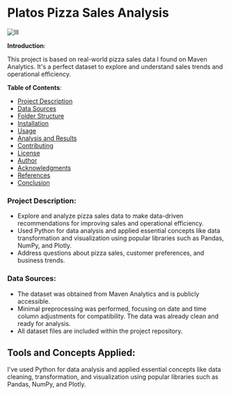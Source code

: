 # Platos Pizza Sales Analysis
![lll](https://github.com/haripriyakoduru/Platos_Pizza/assets/131605099/b6c8201f-349d-4a52-bf77-d96da175754e)

**Introduction**:

This project is based on real-world pizza sales data I found on Maven Analytics. It's a perfect dataset to explore and understand sales trends and operational efficiency.

**Table of Contents**:
   - [Project Description](#project-description)
   - [Data Sources](#3-data-sources)
   - [Folder Structure](#4-folder-structure)
   - [Installation](#5-installation)
   - [Usage](#6-usage)
   - [Analysis and Results](#7-analysis-and-results)
   - [Contributing](#8-contributing)
   - [License](#9-license)
   - [Author](#10-author)
   - [Acknowledgments](#11-acknowledgments)
   - [References](#12-references)
   - [Conclusion](#13-conclusion)

### Project Description:
   - Explore and analyze pizza sales data to make data-driven recommendations for improving sales and operational efficiency.
- Used Python for data analysis and applied essential concepts like data transformation and visualization using popular libraries such as Pandas, NumPy, and Plotly.
- Address questions about pizza sales, customer preferences, and business trends.

### Data Sources:
- The dataset was obtained from Maven Analytics and is publicly accessible.
- Minimal preprocessing was performed, focusing on date and time column adjustments for compatibility. The data was already clean and ready for analysis.
- All dataset files are included within the project repository.

## Tools and Concepts Applied:
I've used Python for data analysis and applied essential concepts like data cleaning, transformation, and visualization using popular libraries such as Pandas, NumPy, and Plotly.




